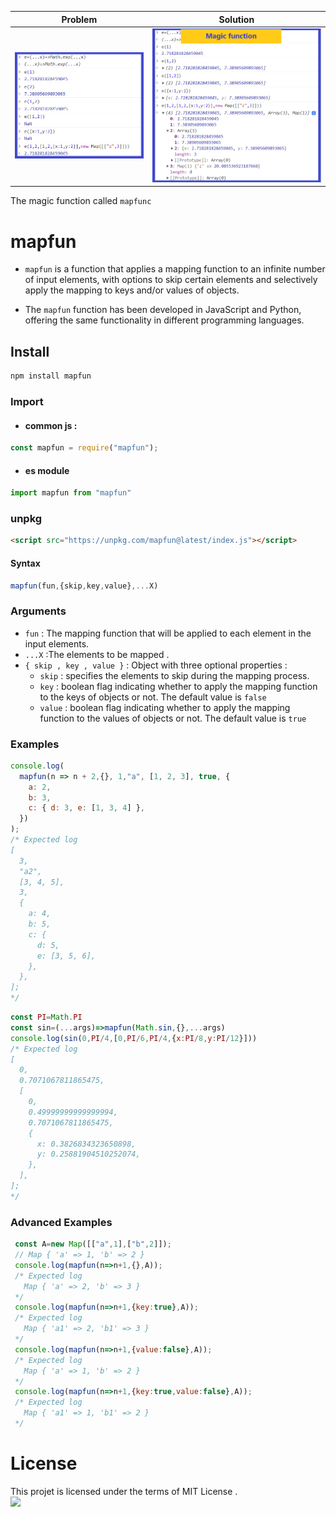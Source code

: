 |Problem|Solution|
|-|-|
|![problem](../assets/problem.png)|![problem](../assets/solution.png)|

The magic function called `mapfunc`

# mapfun

- `mapfun` is a function that applies a mapping function to an infinite number of input elements, with options to skip certain elements and selectively apply the mapping to keys and/or values of objects.

- The `mapfun` function has been developed in JavaScript and Python, offering the same functionality in different programming languages.
## Install 
```bash
npm install mapfun
```
### Import 
 - #### common js : 
```javascript
const mapfun = require("mapfun");
```
 - #### es module
```javascript
import mapfun from "mapfun" 
```
### unpkg
``` html
<script src="https://unpkg.com/mapfun@latest/index.js"></script>
```
#### Syntax
```javascript
mapfun(fun,{skip,key,value},...X)
```
### Arguments
- `fun` : The mapping function that will be applied to each element in the input elements.</br>
- `...X` :The elements to be mapped . </br>
- `{ skip , key , value }` : Object with three optional properties :
    * `skip` : specifies the elements to skip during the mapping process.
    * `key` : boolean flag indicating whether to apply the mapping function to the keys of objects or not. The default value is `false`
    * `value` : boolean flag indicating whether to apply the mapping function to the values of objects or not. The default value is `true`
### Examples 
```javascript
console.log(
  mapfun(n => n + 2,{}, 1,"a", [1, 2, 3], true, {
    a: 2,
    b: 3,
    c: { d: 3, e: [1, 3, 4] },
  })
);
/* Expected log
[
  3,
  "a2",
  [3, 4, 5],
  3,
  {
    a: 4,
    b: 5,
    c: {
      d: 5,
      e: [3, 5, 6],
    },
  },
];
*/
```
```javascript
const PI=Math.PI
const sin=(...args)=>mapfun(Math.sin,{},...args)
console.log(sin(0,PI/4,[0,PI/6,PI/4,{x:PI/8,y:PI/12}]))
/* Expected log
[
  0,
  0.7071067811865475,
  [
    0,
    0.49999999999999994,
    0.7071067811865475,
    {
      x: 0.3826834323650898,
      y: 0.25881904510252074,
    },
  ],
];
*/
```
### Advanced Examples 
```javascript
 const A=new Map([["a",1],["b",2]]);
 // Map { 'a' => 1, 'b' => 2 }
 console.log(mapfun(n=>n+1,{},A));
 /* Expected log 
   Map { 'a' => 2, 'b' => 3 }
 */
 console.log(mapfun(n=>n+1,{key:true},A));
 /* Expected log 
   Map { 'a1' => 2, 'b1' => 3 }
 */
 console.log(mapfun(n=>n+1,{value:false},A));
 /* Expected log 
   Map { 'a' => 1, 'b' => 2 }
 */
 console.log(mapfun(n=>n+1,{key:true,value:false},A));
 /* Expected log 
   Map { 'a1' => 1, 'b1' => 2 }
 */
```

# License 
This projet is licensed under the terms of MIT License .<br>
<img src="https://img.shields.io/github/license/zakarialaoui10/zikojs?color=rgb%2820%2C21%2C169%29">
